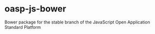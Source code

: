 oasp-js-bower
=============

Bower package for the stable branch of the JavaScript Open Application Standard Platform
